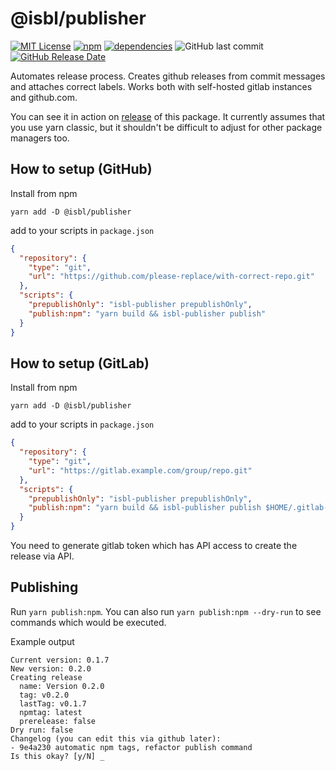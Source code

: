 # @isbl/publisher

[![MIT License](https://img.shields.io/npm/l/@isbl/publisher?style=for-the-badge)](https://github.com/CodeWitchBella/isbl-publisher/blob/main/LICENSE)
[![npm](https://img.shields.io/npm/v/@isbl/publisher?style=for-the-badge)](https://www.npmjs.com/package/@isbl/publisher)
[![dependencies](https://img.shields.io/david/CodeWitchBella/isbl-publisher?style=for-the-badge)](https://github.com/CodeWitchBella/isbl-publisher/blob/main/package.json)
![GitHub last commit](https://img.shields.io/github/last-commit/CodeWitchBella/isbl-publisher?style=for-the-badge)
[![GitHub Release Date](https://img.shields.io/github/release-date/CodeWitchBella/isbl-publisher?style=for-the-badge)](https://github.com/CodeWitchBella/isbl-publisher/releases)

Automates release process. Creates github releases from commit messages and
attaches correct labels. Works both with self-hosted gitlab instances and github.com.

You can see it in action on [release](https://github.com/CodeWitchBella/isbl-publisher/releases)
of this package. It currently assumes that you use yarn classic, but it shouldn't
be difficult to adjust for other package managers too.

## How to setup (GitHub)

Install from npm

```
yarn add -D @isbl/publisher
```

add to your scripts in `package.json`

```json
{
  "repository": {
    "type": "git",
    "url": "https://github.com/please-replace/with-correct-repo.git"
  },
  "scripts": {
    "prepublishOnly": "isbl-publisher prepublishOnly",
    "publish:npm": "yarn build && isbl-publisher publish"
  }
}
```

## How to setup (GitLab)

Install from npm

```
yarn add -D @isbl/publisher
```

add to your scripts in `package.json`

```json
{
  "repository": {
    "type": "git",
    "url": "https://gitlab.example.com/group/repo.git"
  },
  "scripts": {
    "prepublishOnly": "isbl-publisher prepublishOnly",
    "publish:npm": "yarn build && isbl-publisher publish $HOME/.gitlab-token"
  }
}
```

You need to generate gitlab token which has API access to create the release via
API.

## Publishing

Run `yarn publish:npm`. You can also run `yarn publish:npm --dry-run` to see
commands which would be executed.

Example output

```
Current version: 0.1.7
New version: 0.2.0
Creating release
  name: Version 0.2.0
  tag: v0.2.0
  lastTag: v0.1.7
  npmtag: latest
  prerelease: false
Dry run: false
Changelog (you can edit this via github later):
- 9e4a230 automatic npm tags, refactor publish command
Is this okay? [y/N] _
```
